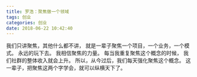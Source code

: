 ```yaml
---
title: 罗浩：聚焦做一个领域
tags: 创业
categories: 创业
date: 2018-06-22 10:42:40
---
```


我们只讲聚焦，其他什么都不讲，
就是一辈子聚焦一个项目，一个业务，一个模式。
永远的玩下去。
我相信聚焦的力量。
每当我重复聚焦这个概念的时候，
我们社群的整体收入就会上升。
所以，从今过后，我们每天强化聚焦这个概念。
这一辈子，把聚焦这两个字学会，就可以纵横天下了。